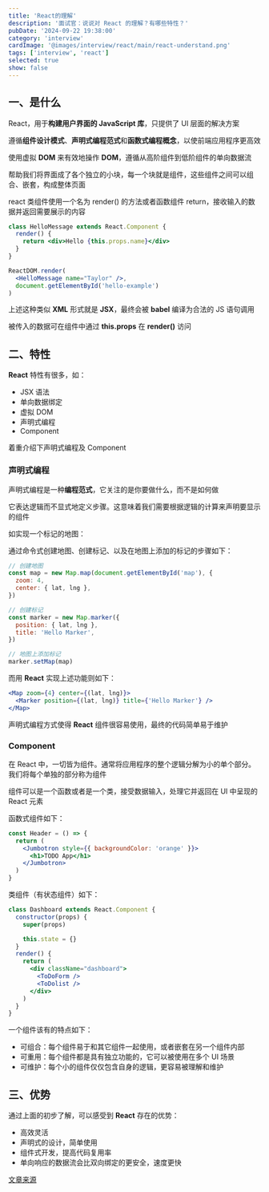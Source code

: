 ```yaml
---
title: 'React的理解'
description: '面试官：说说对 React 的理解？有哪些特性？'
pubDate: '2024-09-22 19:38:00'
category: 'interview'
cardImage: '@images/interview/react/main/react-understand.png'
tags: ['interview', 'react']
selected: true
show: false
---
```


## 一、是什么

React，用于**构建用户界面的 JavaScript 库**，只提供了 UI 层面的解决方案

遵循**组件设计模式**、**声明式编程范式**和**函数式编程概念**，以使前端应用程序更高效

使用虚拟 **DOM** 来有效地操作 **DOM**，遵循从高阶组件到低阶组件的单向数据流

帮助我们将界面成了各个独立的小块，每一个块就是组件，这些组件之间可以组合、嵌套，构成整体页面

react 类组件使用一个名为 render() 的方法或者函数组件 return，接收输入的数据并返回需要展示的内容

```jsx
class HelloMessage extends React.Component {
  render() {
    return <div>Hello {this.props.name}</div>
  }
}

ReactDOM.render(
  <HelloMessage name="Taylor" />,
  document.getElementById('hello-example')
)
```

上述这种类似 **XML** 形式就是 **JSX**，最终会被 **babel** 编译为合法的 JS 语句调用

被传入的数据可在组件中通过 **this.props** 在 **render()** 访问

## 二、特性

**React** 特性有很多，如：

- JSX 语法
- 单向数据绑定
- 虚拟 DOM
- 声明式编程
- Component

着重介绍下声明式编程及 Component

### 声明式编程

声明式编程是一种**编程范式**，它关注的是你要做什么，而不是如何做

它表达逻辑而不显式地定义步骤。这意味着我们需要根据逻辑的计算来声明要显示的组件

如实现一个标记的地图：

通过命令式创建地图、创建标记、以及在地图上添加的标记的步骤如下：

```js
// 创建地图
const map = new Map.map(document.getElementById('map'), {
  zoom: 4,
  center: { lat, lng },
})

// 创建标记
const marker = new Map.marker({
  position: { lat, lng },
  title: 'Hello Marker',
})

// 地图上添加标记
marker.setMap(map)
```

而用 **React** 实现上述功能则如下：

```jsx
<Map zoom={4} center={(lat, lng)}>
  <Marker position={(lat, lng)} title={'Hello Marker'} />
</Map>
```

声明式编程方式使得 **React** 组件很容易使用，最终的代码简单易于维护

### Component

在 React 中，一切皆为组件。通常将应用程序的整个逻辑分解为小的单个部分。 我们将每个单独的部分称为组件

组件可以是一个函数或者是一个类，接受数据输入，处理它并返回在 UI 中呈现的 React 元素

函数式组件如下：

```jsx
const Header = () => {
  return (
    <Jumbotron style={{ backgroundColor: 'orange' }}>
      <h1>TODO App</h1>
    </Jumbotron>
  )
}
```

类组件（有状态组件）如下：

```jsx
class Dashboard extends React.Component {
  constructor(props) {
    super(props)

    this.state = {}
  }
  render() {
    return (
      <div className="dashboard">
        <ToDoForm />
        <ToDolist />
      </div>
    )
  }
}
```

一个组件该有的特点如下：

- 可组合：每个组件易于和其它组件一起使用，或者嵌套在另一个组件内部
- 可重用：每个组件都是具有独立功能的，它可以被使用在多个 UI 场景
- 可维护：每个小的组件仅仅包含自身的逻辑，更容易被理解和维护

## 三、优势

通过上面的初步了解，可以感受到 **React** 存在的优势：

- 高效灵活
- 声明式的设计，简单使用
- 组件式开发，提高代码复用率
- 单向响应的数据流会比双向绑定的更安全，速度更快

[文章来源](https://vue3js.cn/interview/React/React.html)
